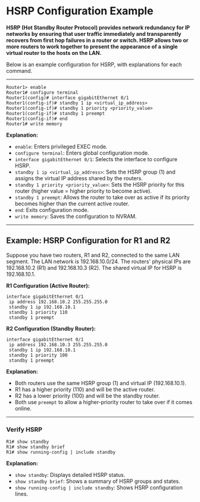 # HSRP Configuration Example

**HSRP (Hot Standby Router Protocol) provides network redundancy for IP networks by ensuring that user traffic immediately and transparently recovers from first hop failures in a router or switch. HSRP allows two or more routers to work together to present the appearance of a single virtual router to the hosts on the LAN.**

Below is an example configuration for HSRP, with explanations for each command.

---

```
Router1> enable
Router1# configure terminal
Router1(config)# interface gigabitEthernet 0/1
Router1(config-if)# standby 1 ip <virtual_ip_address>
Router1(config-if)# standby 1 priority <priority_value>
Router1(config-if)# standby 1 preempt
Router1(config-if)# end
Router1# write memory
```
**Explanation:**
- `enable`: Enters privileged EXEC mode.
- `configure terminal`: Enters global configuration mode.
- `interface gigabitEthernet 0/1`: Selects the interface to configure HSRP.
- `standby 1 ip <virtual_ip_address>`: Sets the HSRP group (1) and assigns the virtual IP address shared by the routers.
- `standby 1 priority <priority_value>`: Sets the HSRP priority for this router (higher value = higher priority to become active).
- `standby 1 preempt`: Allows the router to take over as active if its priority becomes higher than the current active router.
- `end`: Exits configuration mode.
- `write memory`: Saves the configuration to NVRAM.

---

## Example: HSRP Configuration for R1 and R2

Suppose you have two routers, R1 and R2, connected to the same LAN segment. The LAN network is 192.168.10.0/24. The routers' physical IPs are 192.168.10.2 (R1) and 192.168.10.3 (R2). The shared virtual IP for HSRP is 192.168.10.1.

**R1 Configuration (Active Router):**
```
interface gigabitEthernet 0/1
 ip address 192.168.10.2 255.255.255.0
 standby 1 ip 192.168.10.1
 standby 1 priority 110
 standby 1 preempt
```

**R2 Configuration (Standby Router):**
```
interface gigabitEthernet 0/1
 ip address 192.168.10.3 255.255.255.0
 standby 1 ip 192.168.10.1
 standby 1 priority 100
 standby 1 preempt
```

**Explanation:**
- Both routers use the same HSRP group (1) and virtual IP (192.168.10.1).
- R1 has a higher priority (110) and will be the active router.
- R2 has a lower priority (100) and will be the standby router.
- Both use `preempt` to allow a higher-priority router to take over if it comes online.

---

### Verify HSRP

```
R1# show standby
R1# show standby brief
R1# show running-config | include standby
```
**Explanation:**
- `show standby`: Displays detailed HSRP status.
- `show standby brief`: Shows a summary of HSRP groups and states.
- `show running-config | include standby`: Shows HSRP configuration lines.